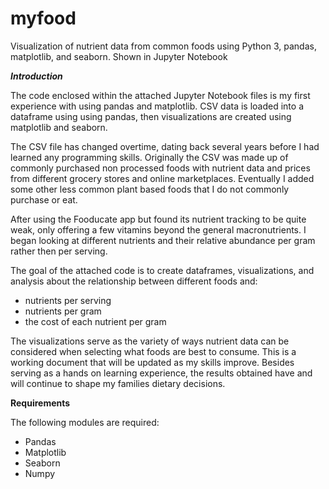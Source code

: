 # myfood
Visualization of nutrient data from common foods using Python 3, pandas, matplotlib, and seaborn.
Shown in Jupyter Notebook
   
 ___Introduction___
 
The code enclosed within the attached Jupyter Notebook files is my first experience with using pandas and matplotlib. CSV data is loaded into a dataframe using using pandas, then visualizations are created using matplotlib and seaborn.

The CSV file has changed overtime, dating back several years before I had learned any programming skills. Originally the CSV was made up of commonly purchased non processed foods with nutrient data and prices from different grocery stores and online marketplaces. Eventually I added some other less common plant based foods that I do not commonly purchase or eat.

After using the Fooducate app but found its nutrient tracking to be quite weak, only offering a few vitamins beyond the general macronutrients. I began looking at different nutrients and their relative abundance per gram rather then per serving.


The goal of the attached code is to create dataframes, visualizations, and analysis about the relationship between different foods and:

- nutrients per serving
- nutrients per gram
- the cost of each nutrient per gram

The visualizations serve as the variety of ways nutrient data can be considered when selecting what foods are best to consume. This is a working document that will be updated as my skills improve. Besides serving as a hands on learning experience, the results obtained have and will continue to shape my families dietary decisions. 

  
 ____Requirements____
 
 The following modules are required:
 
- Pandas
- Matplotlib
- Seaborn
- Numpy
